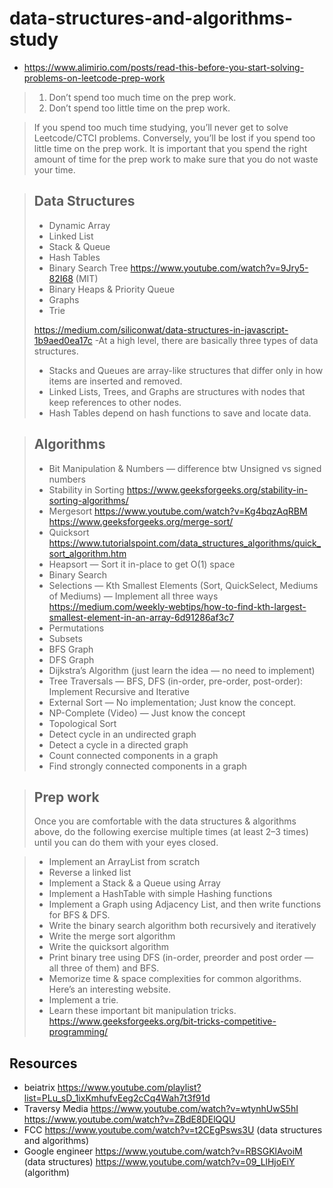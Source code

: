 # data-structures-and-algorithms-study

- https://www.alimirio.com/posts/read-this-before-you-start-solving-problems-on-leetcode-prep-work

> 1. Don’t spend too much time on the prep work.
> 2. Don’t spend too little time on the prep work.

> If you spend too much time studying, you’ll never get to solve Leetcode/CTCI problems. Conversely, you’ll be lost if you spend too little time on the prep work. It is important that you spend the right amount of time for the prep work to make sure that you do not waste your time.

> ## Data Structures
> - Dynamic Array
> - Linked List
> - Stack & Queue
> - Hash Tables
> - Binary Search Tree https://www.youtube.com/watch?v=9Jry5-82I68 (MIT)
> - Binary Heaps & Priority Queue
> - Graphs
> - Trie
> 
> https://medium.com/siliconwat/data-structures-in-javascript-1b9aed0ea17c -At a high level, there are basically three types of data structures. 
> - Stacks and Queues are array-like structures that differ only in how items are inserted and removed. 
> - Linked Lists, Trees, and Graphs are structures with nodes that keep references to other nodes. 
> - Hash Tables depend on hash functions to save and locate data.

> ## Algorithms
> - Bit Manipulation & Numbers — difference btw Unsigned vs signed numbers
> - Stability in Sorting https://www.geeksforgeeks.org/stability-in-sorting-algorithms/
> - Mergesort https://www.youtube.com/watch?v=Kg4bqzAqRBM https://www.geeksforgeeks.org/merge-sort/
> - Quicksort https://www.tutorialspoint.com/data_structures_algorithms/quick_sort_algorithm.htm
> - Heapsort — Sort it in-place to get O(1) space
> - Binary Search
> - Selections — Kth Smallest Elements (Sort, QuickSelect, Mediums of Mediums) — Implement all three ways https://medium.com/weekly-webtips/how-to-find-kth-largest-smallest-element-in-an-array-6d91286af3c7
> - Permutations
> - Subsets
> - BFS Graph
> - DFS Graph
> - Dijkstra’s Algorithm (just learn the idea — no need to implement)
> - Tree Traversals — BFS, DFS (in-order, pre-order, post-order): Implement Recursive and Iterative
> - External Sort — No implementation; Just know the concept.
> - NP-Complete (Video) — Just know the concept
> - Topological Sort
> - Detect cycle in an undirected graph
> - Detect a cycle in a directed graph
> - Count connected components in a graph
> - Find strongly connected components in a graph
  
> ## Prep work
> Once you are comfortable with the data structures & algorithms above, do the following exercise multiple times (at least 2–3 times) until you can do them with your eyes closed.

> - Implement an ArrayList from scratch
> - Reverse a linked list
> - Implement a Stack & a Queue using Array
> - Implement a HashTable with simple Hashing functions
> - Implement a Graph using Adjacency List, and then write functions for BFS & DFS.
> - Write the binary search algorithm both recursively and iteratively
> - Write the merge sort algorithm
> - Write the quicksort algorithm
> - Print binary tree using DFS (in-order, preorder and post order — all three of them) and BFS.
> - Memorize time & space complexities for common algorithms. Here’s an interesting website.
> - Implement a trie.
> - Learn these important bit manipulation tricks. https://www.geeksforgeeks.org/bit-tricks-competitive-programming/

## Resources
- beiatrix https://www.youtube.com/playlist?list=PLu_sD_1ixKmhufvEeg2cCq4Wah7t3f91d
- Traversy Media https://www.youtube.com/watch?v=wtynhUwS5hI https://www.youtube.com/watch?v=ZBdE8DElQQU
- FCC https://www.youtube.com/watch?v=t2CEgPsws3U (data structures and algorithms)
- Google engineer https://www.youtube.com/watch?v=RBSGKlAvoiM (data structures) https://www.youtube.com/watch?v=09_LlHjoEiY (algorithm)
